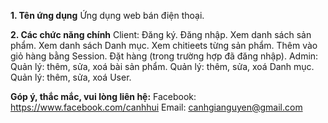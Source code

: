 **1. Tên ứng dụng**
Ứng dụng web bán điện thoại.

**2. Các chức năng chính**
Client:
Đăng ký.
Đăng nhập.
Xem danh sách sản phẩm.
Xem danh sách Danh mục.
Xem chitieets từng sản phẩm.
Thêm vào giỏ hàng bằng Session.
Đặt hàng (trong trường hợp đã đăng nhập).
Admin:
Quản lý: thêm, sửa, xoá bài sản phẩm.
Quản lý: thêm, sửa, xoá Danh mục.
Quản lý: thêm, sửa, xoá User.

**Góp ý, thắc mắc, vui lòng liên hệ:**
Facebook: https://www.facebook.com/canhhui
Email: canhgianguyen@gmail.com

